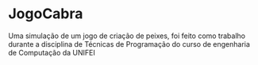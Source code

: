 # JogoCabra
Uma simulação de um jogo de criação de peixes, foi feito como trabalho durante a disciplina de Técnicas de Programação do curso de engenharia de Computação da UNIFEI
